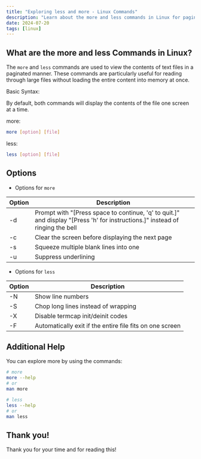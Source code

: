 ```yaml
---
title: "Exploring less and more - Linux Commands"
description: "Learn about the more and less commands in Linux for paginating file content. Discover their basic syntax, options, and how to get additional help."
date: 2024-07-20
tags: [linux]
---
```


## What are the more and less Commands in Linux?

The `more` and `less` commands are used to view the contents of text files in a paginated manner. These commands are particularly useful for reading through large files without loading the entire content into memory at once.

Basic Syntax:

By default, both commands will display the contents of the file one screen at a time.

more:

```bash
more [option] [file]
```

less:

```bash
less [option] [file]
```

## Options

- Options for `more`

| Option | Description                                                                                                                   |
| ------ | ----------------------------------------------------------------------------------------------------------------------------- |
| -d     | Prompt with "[Press space to continue, 'q' to quit.]" and display "[Press 'h' for instructions.]" instead of ringing the bell |
| -c     | Clear the screen before displaying the next page                                                                              |
| -s     | Squeeze multiple blank lines into one                                                                                         |
| -u     | Suppress underlining                                                                                                          |

- Options for `less`

| Option | Description                                              |
| ------ | -------------------------------------------------------- |
| -N     | Show line numbers                                        |
| -S     | Chop long lines instead of wrapping                      |
| -X     | Disable termcap init/deinit codes                        |
| -F     | Automatically exit if the entire file fits on one screen |

## Additional Help

You can explore more by using the commands:

```bash
# more
more --help
# or
man more

# less
less --help
# or
man less
```

## Thank you!

Thank you for your time and for reading this!
